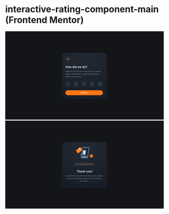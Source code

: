 # interactive-rating-component-main (Frontend Mentor)

![imagem](design/desktop-design.jpg)
![imagem](design/desktop-thank-you-state.jpg)